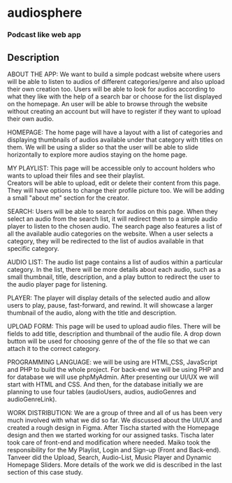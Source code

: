 # audiosphere

### Podcast like web app

## Description

ABOUT THE APP: We want to build a simple podcast website where users will be able to listen to audios of different categories/genre and also upload their own creation too. Users will be able to look for audios according to what they like with the help of a search bar or choose for the list displayed on the homepage. An user will be able to browse through the website without creating an account but will have to register if they want to upload their own audio.<br>

HOMEPAGE: The home page will have a layout with a list of categories and displaying thumbnails of audios available under that category with titles on them. We will be using a slider so that the user will be able to slide horizontally to explore more audios staying on the home page.<br>

MY PLAYLIST: This page will be accessible only to account holders who wants to upload their files and see their playlist.<br>
Creators will be able to upload, edit or delete their content from this page. They will have options to change their profile picture too. We will be adding a small "about me" section for the creator.<br>

SEARCH: Users will be able to search for audios on this page. When they select an audio from the search list, it will redirect them to a simple audio player to listen to the chosen audio. The search page also features a list of all the available audio categories on the website. When a user selects a category, they will be redirected to the list of audios available in that specific category.<br>

AUDIO LIST: The audio list page contains a list of audios within a particular category. In the list, there will be more details about each audio, such as a small thumbnail, title, description, and a play button to redirect the user to the audio player page for listening.<br>

PLAYER: The player will display details of the selected audio and allow users to play, pause, fast-forward, and rewind. It will showcase a larger thumbnail of the audio, along with the title and description.<br>

UPLOAD FORM: This page will be used to upload audio files. There will be fields to add title, description and thumbnail of the audio file. A drop down button will be used for choosing genre of the of the file so that we can attach it to the correct category.<br>

PROGRAMMING LANGUAGE: we will be using are HTML,CSS, JavaScript and PHP to build the whole project.
For back-end we will be using PHP and for database we will use phpMyAdmin. After presenting our UI/UX we will start with HTML and CSS. And then, for the database initially we are planning to use four tables (audioUsers, audios, audioGenres and audioGenreLink).<br>

WORK DISTRIBUTION: We are a group of three and all of us has been very much involved with what we did so far. We discussed about the UI/UX and created a rough design in Figma. After Tischa started with the Homepage design and then we started working for our assigned tasks. Tischa later took care of front-end and modification where needed. Maiko took the responsibility for the My Playlist, Login and Sign-up (Front and Back-end). Tanveer did the Upload, Search, Audio-List, Music Player and Dynamic Homepage Sliders. More details of the work we did is described in the last section of this case study.
